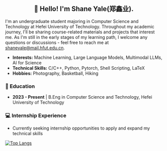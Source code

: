 <h2 align="center">👋 Hello! I'm Shane Yale(郑鑫业).</h2>

I'm an undergraduate student majoring in Computer Science and Technology at Hefei University of Technology. Throughout my academic journey, I'll be sharing course-related materials and projects that interest me. As I'm still in the early stages of my learning path, I welcome any questions or discussions - feel free to reach me at shaneyale@mail.hfut.edu.cn.

- **Interests:** Machine Learning, Large Language Models, Multimodal LLMs, AI for Science  
- **Technical Skills:** C/C++, Python, Pytorch, Shell Scripting, LaTeX
- **Hobbies:** Photography, Basketball, Hiking 

### 📖 Education
- **2023 - Present** | B.Eng in Computer Science and Technology, Hefei University of Technology

### 💻 Internship Experience
- Currently seeking internship opportunities to apply and expand my technical skills

[![Top Langs](https://github-readme-stats.vercel.app/api/top-langs/?username=zeta186012&layout=donut)](https://github.com/anuraghazra/github-readme-stats)
